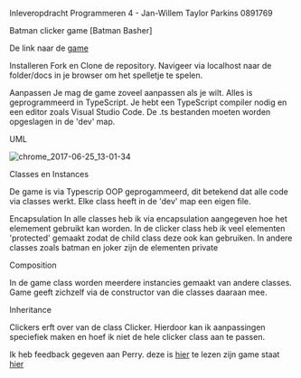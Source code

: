 Inleveropdracht Programmeren 4 - Jan-Willem Taylor Parkins 0891769  

Batman clicker game [Batman Basher]

De link naar de [game](https://jwtp.github.io/PRG4GAME/)


Installeren
Fork en Clone de repository. Navigeer via localhost naar de folder/docs in je browser om het spelletje te spelen.

Aanpassen
Je mag de game zoveel aanpassen als je wilt. Alles is geprogrammeerd in TypeScript. Je hebt een TypeScript compiler nodig en een editor zoals Visual Studio Code. De .ts bestanden moeten worden opgeslagen in de 'dev' map. 

UML

![chrome_2017-06-25_13-01-34](https://user-images.githubusercontent.com/18258853/27515591-eff6acec-59a6-11e7-91c4-b22bd1414954.png)



Classes en Instances

De game is via Typescrip OOP geprogammeerd, dit betekend dat alle code via classes werkt. Elke class heeft in de 'dev' map een eigen file.



Encapsulation
In alle classes heb ik via encapsulation aangegeven hoe het elemement gebruikt kan worden. In de clicker class heb ik veel elementen 'protected' gemaakt zodat de child class deze ook kan gebruiken. In andere classes zoals batman en joker zijn de elementen private



Composition

In de game class worden meerdere instancies gemaakt van andere classes. Game geeft zichzelf via de constructor van die classes daaraan mee.


Inheritance

Clickers erft over van de class Clicker. Hierdoor kan ik aanpassingen speciefiek maken en hoef ik niet de hele clicker class aan te passen.




Ik heb feedback gegeven aan Perry.
deze is [hier](https://github.com/perrydrums/PRG4-inleveropdracht) te lezen
zijn game staat [hier](https://perrydrums.github.io/PRG4-inleveropdracht/)

